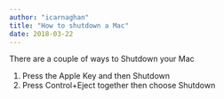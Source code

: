 ```yaml
---
author: "icarnaghan"
title: "How to shutdown a Mac"
date: 2018-03-22
---
```


There are a couple of ways to Shutdown your Mac

1. Press the Apple Key and then Shutdown
2. Press Control+Eject together then choose Shutdown
